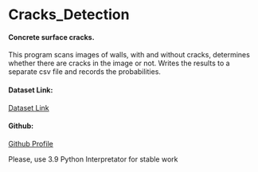 # Cracks_Detection

#### Concrete surface cracks.

This program scans images of walls, with and without cracks, determines whether there are cracks in the image or not. Writes the results to a separate csv file and records the probabilities.

#### Dataset Link:
[Dataset Link](https://www.kaggle.com/arunrk7/surface-crack-detection)

#### Github:
[Github Profile](https://github.com/MystyMoonly)

Please, use 3.9 Python Interpretator for stable work